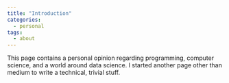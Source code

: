 ```yaml
---
title: "Introduction"
categories:
  - personal
tags:
  - about
---
```


This page contains a personal opinion regarding programming, computer science, and a world around data science.
I started another page other than medium to write a technical, trivial stuff.
